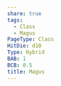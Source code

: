 ```yaml
---
share: true
tags:
  - Class
  - Magus
PageType: Class
HitDie: d10
Type: Hybrid
BAB: 1
BCB: 0.5
title: Magus
---
```

